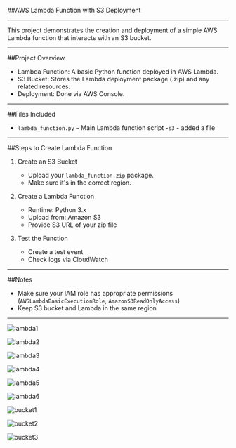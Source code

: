 ##AWS Lambda Function with S3 Deployment

---

This project demonstrates the creation and deployment of a simple AWS Lambda function that interacts with an S3 bucket.

---

##Project Overview

- Lambda Function: A basic Python function deployed in AWS Lambda.
- S3 Bucket: Stores the Lambda deployment package (.zip) and any related resources.
- Deployment: Done via AWS Console.

---

##Files Included

- `lambda_function.py` – Main Lambda function script
-`s3` - added a file

---


##Steps to Create Lambda Function

1. Create an S3 Bucket
   - Upload your `lambda_function.zip` package.
   - Make sure it's in the correct region.

2. Create a Lambda Function
   - Runtime: Python 3.x
   - Upload from: Amazon S3
   - Provide S3 URL of your zip file

3. Test the Function
   - Create a test event
   - Check logs via CloudWatch

---


##Notes

- Make sure your IAM role has appropriate permissions (`AWSLambdaBasicExecutionRole`, `AmazonS3ReadOnlyAccess`)
- Keep S3 bucket and Lambda in the same region

---


![lambda1](https://github.com/user-attachments/assets/c7f9ebd6-0f4b-465e-ad8f-b15b5dc2c514)

![lambda2](https://github.com/user-attachments/assets/7089f304-443d-42da-9162-1fd60210c2e0)

![lambda3](https://github.com/user-attachments/assets/21fe8433-7e4d-47dc-ad13-c08b6abf0cbe)

![lambda4](https://github.com/user-attachments/assets/d3f27920-0421-4682-9c57-ab75bcd716d6)

![lambda5](https://github.com/user-attachments/assets/11beab80-a3d7-4658-a1e7-d2daa6ea32c2)

![lambda6](https://github.com/user-attachments/assets/3a7e02e4-8fec-4e63-aced-9550b099ee61)

![bucket1](https://github.com/user-attachments/assets/6e872a5e-cf7e-433a-ab69-dc982fed1b88)

![bucket2](https://github.com/user-attachments/assets/07acf7d2-73ab-4169-a2e6-8967945b819a)

![bucket3](https://github.com/user-attachments/assets/69fa7f88-a425-43a0-bcfa-04103cc79542)

